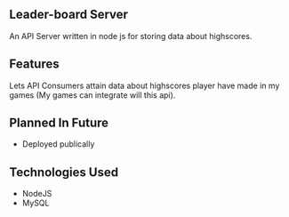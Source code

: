 ## Leader-board Server

An API Server written in node js for storing data about highscores. 

## Features
Lets API Consumers attain data about highscores player have made in my games (My games can integrate will this api).




## Planned In Future
+ Deployed publically


## Technologies Used

- NodeJS
- MySQL

